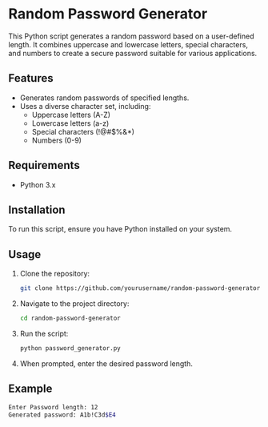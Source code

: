 # Random Password Generator

This Python script generates a random password based on a user-defined length. It combines uppercase and lowercase letters, special characters, and numbers to create a secure password suitable for various applications.

## Features

- Generates random passwords of specified lengths.
- Uses a diverse character set, including:
  - Uppercase letters (A-Z)
  - Lowercase letters (a-z)
  - Special characters (!@#$%&*)
  - Numbers (0-9)

## Requirements

- Python 3.x

## Installation

To run this script, ensure you have Python installed on your system.

## Usage

1. Clone the repository:

    ```bash
    git clone https://github.com/yourusername/random-password-generator.git
    ```

2. Navigate to the project directory:

    ```bash
    cd random-password-generator
    ```

3. Run the script:

    ```bash
    python password_generator.py
    ```

4. When prompted, enter the desired password length.

## Example

```bash
Enter Password length: 12
Generated password: A1b!C3d$E4
```
